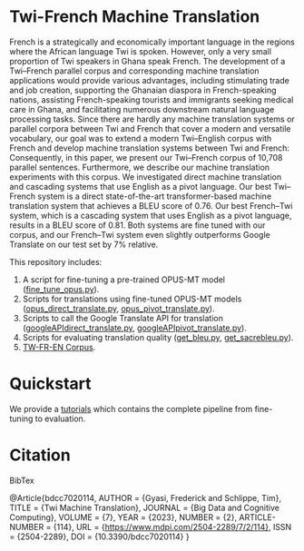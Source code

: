 # Twi-French Machine Translation
French is a strategically and economically important language in the regions where the African language Twi is spoken. However, only a very small proportion of Twi speakers in Ghana speak French. The development of a Twi–French parallel corpus and corresponding machine translation applications would provide various advantages, including stimulating trade and job creation, supporting the Ghanaian diaspora in French-speaking nations, assisting French-speaking tourists and immigrants seeking medical care in Ghana, and facilitating numerous downstream natural language processing tasks. Since there are hardly any machine translation systems or parallel corpora between Twi and French that cover a modern and versatile vocabulary, our goal was to extend a modern Twi–English corpus with French and develop machine translation systems between Twi and French: Consequently, in this paper, we present our Twi–French corpus of 10,708 parallel sentences. Furthermore, we describe our machine translation experiments with this corpus. We investigated direct machine translation and cascading systems that use English as a pivot language. Our best Twi–French system is a direct state-of-the-art transformer-based machine translation system that achieves a BLEU score of 0.76. Our best French–Twi system, which is a cascading system that uses English as a pivot language, results in a BLEU score of 0.81. Both systems are fine tuned with our corpus, and our French–Twi system even slightly outperforms Google Translate on our test set by 7% relative.


This repository includes:
1. A script for fine-tuning a pre-trained OPUS-MT model ([fine_tune_opus.py](https://github.com/gyasifred/TW-FR-MT/blob/main/MT_systems/opus/fine_tune_opus.py)).
2. Scripts for translations using fine-tuned OPUS-MT models ([opus_direct_translate.py](https://github.com/gyasifred/TW-FR-MT/blob/main/MT_systems/opus/opus_direct_translate.py), [opus_pivot_translate.py](https://github.com/gyasifred/TW-FR-MT/blob/main/MT_systems/opus/opus_pivot_translate.py)).
3. Scripts to call the Google Translate API for translation ([googleAPIdirect_translate.py](https://github.com/gyasifred/TW-FR-MT/blob/main/MT_systems/Google_MT/googleAPIdirect_translate.py), [googleAPIpivot_translate.py](https://github.com/gyasifred/TW-FR-MT/blob/main/MT_systems/Google_MT/googleAPIpivot_translate.py)).
4. Scripts for evaluating translation quality ([get_bleu.py](https://github.com/gyasifred/TW-FR-MT/blob/main/MT_systems/evalution_scripts/get_bleu.py), [get_sacrebleu.py](https://github.com/gyasifred/TW-FR-MT/blob/main/MT_systems/evalution_scripts/get_sacrebleu.py)).
5. [TW-FR-EN Corpus](https://github.com/gyasifred/TW-FR-MT/tree/main/TW_FR_EN_corpus).


# Quickstart
We provide a [tutorials](https://github.com/gyasifred/TW-FR-MT/tree/main/tutorials) which contains the complete pipeline from fine-tuning to evaluation.

# Citation
BibTex

@Article{bdcc7020114,
AUTHOR = {Gyasi, Frederick and Schlippe, Tim},
TITLE = {Twi Machine Translation},
JOURNAL = {Big Data and Cognitive Computing},
VOLUME = {7},
YEAR = {2023},
NUMBER = {2},
ARTICLE-NUMBER = {114},
URL = {https://www.mdpi.com/2504-2289/7/2/114},
ISSN = {2504-2289},
DOI = {10.3390/bdcc7020114}
}
